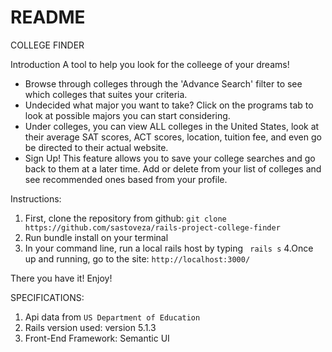 # README

COLLEGE FINDER

Introduction
  A tool to help you look for the colleege of your dreams! 
  
  - Browse through colleges through the 'Advance Search' filter to see which colleges that suites your criteria. 
  - Undecided what major you want to take? Click on the programs tab to look at possible majors you can start considering.
  - Under colleges, you can view ALL colleges in the United States, look at their average SAT scores, ACT scores, location,            tuition fee, and even go be directed to their actual website. 
  - Sign Up! This feature allows you to save your college searches and go back to them at a later time. 
       Add or delete from your list of colleges and see recommended ones based from your profile. 
       
       
Instructions:

1. First, clone the repository from github:
 ``` git clone https://github.com/sastoveza/rails-project-college-finder ```
2. Run bundle install on your terminal 
3. In your command line, run a local rails host by typing
  ``` rails s``` 
 4.Once up and running, go to the site:
   ``` http://localhost:3000/ ```
   
 There you have it! Enjoy! 
 
 
 
 SPECIFICATIONS:
 
 1. Api data from
      ``` US Department of Education ```
 2. Rails version used: version 5.1.3
 3. Front-End Framework: Semantic UI
 
